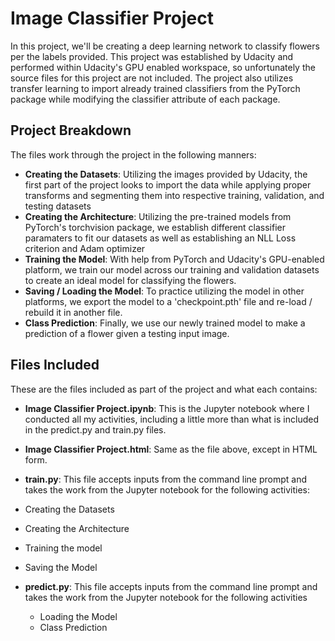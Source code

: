 # Image Classifier Project
In this project, we'll be creating a deep learning network to classify flowers per the labels provided. This project was established by Udacity and performed within Udacity's GPU enabled workspace, so unfortunately the source files for this project are not included. The project also utilizes transfer learning to import already trained classifiers from the PyTorch package while modifying the classifier attribute of each package.

## Project Breakdown
The files work through the project in the following manners:
 - **Creating the Datasets**: Utilizing the images provided by Udacity, the first part of the project looks to import the data while applying proper transforms and segmenting them into respective training, validation, and testing datasets
 - **Creating the Architecture**: Utilizing the pre-trained models from PyTorch's torchvision package, we establish different classifier paramaters to fit our datasets as well as establishing an NLL Loss criterion and Adam optimizer
 - **Training the Model**: With help from PyTorch and Udacity's GPU-enabled platform, we train our model across our training and validation datasets to create an ideal model for classifying the flowers.
 - **Saving / Loading the Model**: To practice utilizing the model in other platforms, we export the model to a 'checkpoint.pth' file and re-load / rebuild it in another file.
 - **Class Prediction**: Finally, we use our newly trained model to make a prediction of a flower given a testing input image.

## Files Included
These are the files included as part of the project and what each contains:
 - **Image Classifier Project.ipynb**: This is the Jupyter notebook where I conducted all my activities, including a little more than what is included in the predict.py and train.py files.
 - **Image Classifier Project.html**: Same as the file above, except in HTML form.
 - **train.py**: This file accepts inputs from the command line prompt and takes the work from the Jupyter notebook for the following activities:
  - Creating the Datasets
  - Creating the Architecture
  - Training the model
  - Saving the Model

- **predict.py**: This file accepts inputs from the command line prompt and takes the work from the Jupyter notebook for the following activities
  - Loading the Model
  - Class Prediction
